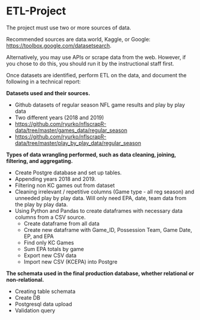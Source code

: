 # ETL-Project

The project must use two or more sources of data.

Recommended sources are data.world, Kaggle, or Google: https://toolbox.google.com/datasetsearch.

Alternatively, you may use APIs or scrape data from the web. However, if you chose to do this, you should run it by the instructional staff first.

Once datasets are identified, perform ETL on the data, and document the following in a technical report:


**Datasets used and their sources.**<br>
  + Github datasets of regular season NFL game results and play by play data
  + Two different years (2018 and 2019)  
  + https://github.com/ryurko/nflscrapR-data/tree/master/games_data/regular_season
  + https://github.com/ryurko/nflscrapR-data/tree/master/play_by_play_data/regular_season
  


**Types of data wrangling performed, such as data cleaning, joining, filtering, and aggregating.**<br>
  + Create Postgre database and set up tables.
  + Appending years 2018 and 2019.
  + Filtering non KC games out from dataset
  + Cleaning irrelevant / repetitive columns (Game type - all reg season) and unneeded play by play data.  Will only need EPA, date, team data from the play by play data.
  + Using Python and Pandas to create dataframes with necessary data columns from a CSV source.
     + Create dataframe from all data
     + Create new dataframe with Game_ID, Possession Team, Game Date, EP, and EPA
     + Find only KC Games
     + Sum EPA totals by game
     + Export new CSV data
     + Import new CSV (KCEPA) into Postgre
     
  

**The schemata used in the final production database, whether relational or non-relational.** <br>
 + Creating table schemata
 + Create DB
 + Postgresql data upload
 + Validation query 
